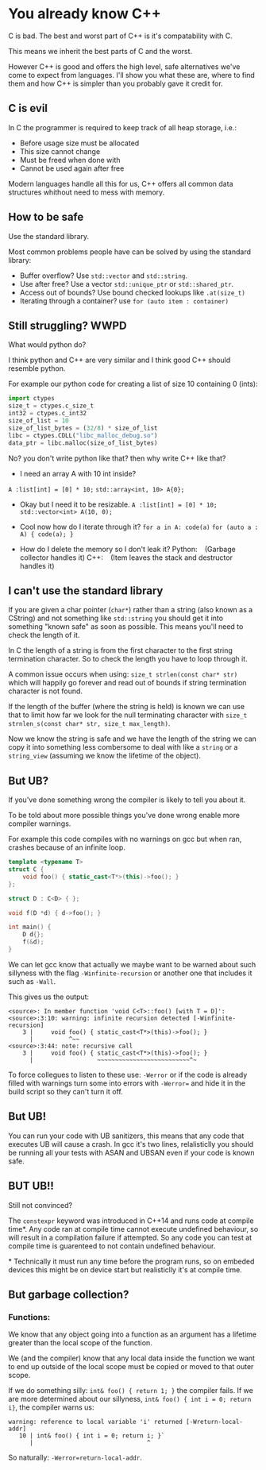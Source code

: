 # You already know C++

C is bad. The best and worst part of C++ is it's compatability with C. 

This means we inherit the best parts of C and the worst.

However C++ is good and offers the high level, safe alternatives we've come to expect from languages.
I'll show you what these are, where to find them and how C++ is simpler than you probably gave it credit for.

## C is evil

In C the programmer is required to keep track of all heap storage, i.e.:
- Before usage size must be allocated
- This size cannot change
- Must be freed when done with
- Cannot be used again after free

Modern languages handle all this for us, C++ offers all common data structures whithout need to mess with memory.

## How to be safe

Use the standard library.

Most common problems people have can be solved by using the standard library:
- Buffer overflow? Use `std::vector` and `std::string`.
- Use after free? Use a vector `std::unique_ptr` or `std::shared_ptr`.
- Access out of bounds? Use bound checked lookups like `.at(size_t)`
- Iterating through a container? use `for (auto item : container)`

## Still struggling? WWPD

What would python do?

I think python and C++ are very similar and I think good C++ should resemble python.

For example our python code for creating a list of size 10 containing 0 (ints):
```python
import ctypes
size_t = ctypes.c_size_t
int32 = ctypes.c_int32
size_of_list = 10
size_of_list_bytes = (32/8) * size_of_list
libc = ctypes.CDLL("libc_malloc_debug.so")
data_ptr = libc.malloc(size_of_list_bytes)
```
No? you don't write python like that? then why write C++ like that?

- I need an array A with 10 int inside?

`A :list[int] = [0] * 10;`
`std::array<int, 10> A{0};`

- Okay but I need it to be resizable.
`A :list[int] = [0] * 10;`
`std::vector<int> A(10, 0);`

- Cool now how do I iterate through it?
`for a in A: code(a)`
`for (auto a : A) { code(a); }`

- How do I delete the memory so I don't leak it?
Python: ` ` (Garbage collector handles it)
C++: ` ` (Item leaves the stack and destructor handles it)

## I can't use the standard library

If you are given a char pointer (`char*`) rather than a string (also known as a CString) and not something like `std::string` you should get it into something "known safe" as soon as possible. This means you'll need to check the length of it.

In C the length of a string is from the first character to the first string termination character. So to check the length you have to loop through it.

A common issue occurs when using: `size_t strlen(const char* str)` which will happily go forever and read out of bounds if string termination character is not found.

If the length of the buffer (where the string is held) is known we can use that to limit how far we look for the null terminating character with `size_t strnlen_s(const char* str, size_t max_length)`.

Now we know the string is safe and we have the length of the string we can copy it into something less combersome to deal with like a `string` or a `string_view` (assuming we know the lifetime of the object).

## But UB?

If you've done something wrong the compiler is likely to tell you about it.

To be told about more possible things you've done wrong enable more compiler warnings.

For example this code compiles with no warnings on gcc but when ran, crashes because of an infinite loop.
```C++
template <typename T>
struct C {
    void foo() { static_cast<T*>(this)->foo(); }
};

struct D : C<D> { };

void f(D *d) { d->foo(); }

int main() {
    D d{};
    f(&d);
}
```
We can let gcc know that actually we maybe want to be warned about such sillyness with the flag `-Winfinite-recursion` or another one that includes it such as `-Wall`.

This gives us the output: 
```
<source>: In member function 'void C<T>::foo() [with T = D]':
<source>:3:10: warning: infinite recursion detected [-Winfinite-recursion]
    3 |     void foo() { static_cast<T*>(this)->foo(); }
      |          ^~~
<source>:3:44: note: recursive call
    3 |     void foo() { static_cast<T*>(this)->foo(); }
      |                  ~~~~~~~~~~~~~~~~~~~~~~~~~~^~
```

To force collegues to listen to these use: `-Werror` or if the code is already filled with warnings turn some into errors with `-Werror=` and hide it in the build script so they can't turn it off.

## But UB!

You can run your code with UB sanitizers, this means that any code that executes UB will cause a crash. In gcc it's two lines, relalisticlly you should be running all your tests with ASAN and UBSAN even if your code is known safe.

## BUT UB!!

Still not convinced?

The `constexpr` keyword was introduced in C++14 and runs code at compile time*. Any code ran at compile time cannot execute undefined behaviour, so will result in a compilation failure if attempted. So any code you can test at compile time is guarenteed to not contain undefined behaviour.


\* Technically it must run any time before the program runs, so on embeded devices this might be on device start but realisticlly it's at compile time.

## But garbage collection?

### Functions:
We know that any object going into a function as an argument has a lifetime greater than the local scope of the function.

We (and the compiler) know that any local data inside the function we want to end up outside of the local scope must be copied or moved to that outer scope.

If we do something silly: `int& foo() { return 1; }` the compiler fails. If we are more determined about our sillyness, `int& foo() { int i = 0; return i}`, the compiler warns us:
```
warning: reference to local variable 'i' returned [-Wreturn-local-addr]
   10 | int& foo() { int i = 0; return i; }`
	  |                                ^
```
So naturally: `-Werror=return-local-addr`.
